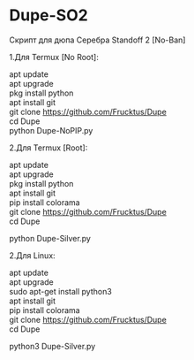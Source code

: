 # Dupe-SO2
Скрипт для дюпа Серебра Standoff 2 [No-Ban]

1.Для Termux [No Root]:

   apt update                                                                                                                                                       
   apt upgrade                                                                                                                                                       
   pkg install python                                                                                                                                               
   apt install git                                                                                                                                                   
   git clone https://github.com/Frucktus/Dupe                                                                                                                       
   cd Dupe                                                                                                                                                       
   python Dupe-NoPIP.py                                                                                                                                             

2.Для Termux [Root]:

   apt update                                                                                                                                                       
   apt upgrade                                                                                                                                                       
   pkg install python                                                                                                                                               
   apt install git                                                                                                                                                   
   pip install colorama                                                                                                                                             
   git clone https://github.com/Frucktus/Dupe                                                                                                                       
   cd Dupe
   
   python Dupe-Silver.py


2.Для Linux:

   apt update                                                                                                                                                       
   apt upgrade                                                                                                                                                       
   sudo apt-get install python3                                                                                                                                               
   apt install git                                                                                                                                                   
   pip install colorama                                                                                                                                             
   git clone https://github.com/Frucktus/Dupe                                                                                                                       
   cd Dupe
   
   python3 Dupe-Silver.py




